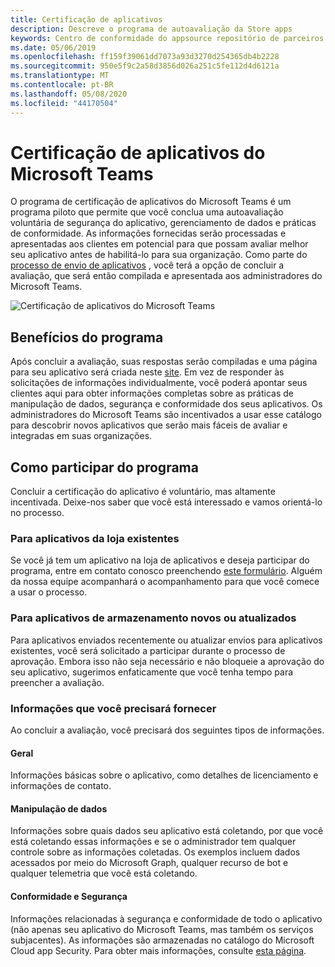 ```yaml
---
title: Certificação de aplicativos
description: Descreve o programa de autoavaliação da Store apps
keywords: Centro de conformidade do appsource repositório de parceiros de certificação de aplicativos
ms.date: 05/06/2019
ms.openlocfilehash: ff159f39061dd7073a93d3270d254365db4b2228
ms.sourcegitcommit: 950e5f9c2a58d3856d026a251c5fe112d4d6121a
ms.translationtype: MT
ms.contentlocale: pt-BR
ms.lasthandoff: 05/08/2020
ms.locfileid: "44170504"
---
```

# <a name="microsoft-teams-app-certification"></a>Certificação de aplicativos do Microsoft Teams

O programa de certificação de aplicativos do Microsoft Teams é um programa piloto que permite que você conclua uma autoavaliação voluntária de segurança do aplicativo, gerenciamento de dados e práticas de conformidade. As informações fornecidas serão processadas e apresentadas aos clientes em potencial para que possam avaliar melhor seu aplicativo antes de habilitá-lo para sua organização. Como parte do [processo de envio de aplicativos](~/concepts/deploy-and-publish/apps-publish.md) , você terá a opção de concluir a avaliação, que será então compilada e apresentada aos administradores do Microsoft Teams.

![Certificação de aplicativos do Microsoft Teams](~/assets/images/self-assessment.png)

## <a name="program-benefits"></a>Benefícios do programa

Após concluir a avaliação, suas respostas serão compiladas e uma página para seu aplicativo será criada neste [site](https://aka.ms/AppCertification). Em vez de responder às solicitações de informações individualmente, você poderá apontar seus clientes aqui para obter informações completas sobre as práticas de manipulação de dados, segurança e conformidade dos seus aplicativos. Os administradores do Microsoft Teams são incentivados a usar esse catálogo para descobrir novos aplicativos que serão mais fáceis de avaliar e integradas em suas organizações.

## <a name="how-to-join-the-program"></a>Como participar do programa

Concluir a certificação do aplicativo é voluntário, mas altamente incentivada. Deixe-nos saber que você está interessado e vamos orientá-lo no processo.

### <a name="for-existing-store-apps"></a>Para aplicativos da loja existentes

Se você já tem um aplicativo na loja de aplicativos e deseja participar do programa, entre em contato conosco preenchendo [este formulário](https://forms.microsoft.com/Pages/ResponsePage.aspx?id=v4j5cvGGr0GRqy180BHbR3oKPRKv815GlRdzCCYPJGZUMzlXMVVIRkhXQUVXT0paQVQ0UUdRWEZSSCQlQCN0PWcu). Alguém da nossa equipe acompanhará o acompanhamento para que você comece a usar o processo.

### <a name="for-new-or-updated-store-apps"></a>Para aplicativos de armazenamento novos ou atualizados

Para aplicativos enviados recentemente ou atualizar envios para aplicativos existentes, você será solicitado a participar durante o processo de aprovação. Embora isso não seja necessário e não bloqueie a aprovação do seu aplicativo, sugerimos enfaticamente que você tenha tempo para preencher a avaliação.

### <a name="information-youll-need-to-provide"></a>Informações que você precisará fornecer

Ao concluir a avaliação, você precisará dos seguintes tipos de informações.

#### <a name="general"></a>Geral

Informações básicas sobre o aplicativo, como detalhes de licenciamento e informações de contato.

#### <a name="data-handling"></a>Manipulação de dados

Informações sobre quais dados seu aplicativo está coletando, por que você está coletando essas informações e se o administrador tem qualquer controle sobre as informações coletadas. Os exemplos incluem dados acessados por meio do Microsoft Graph, qualquer recurso de bot e qualquer telemetria que você está coletando.

#### <a name="security--compliance"></a>Conformidade e Segurança

Informações relacionadas à segurança e conformidade de todo o aplicativo (não apenas seu aplicativo do Microsoft Teams, mas também os serviços subjacentes). As informações são armazenadas no catálogo do Microsoft Cloud app Security. Para obter mais informações, consulte [esta página](/cloud-app-security/attest-your-app).
